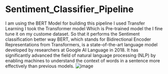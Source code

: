 # Sentiment_Classifier_Pipeline
I am using the BERT Model for building this pipeline
I used Transfer Learning I took the Transformer model Which is Pre-trained model the I fine tune it on my custome dataset.
So that it performs the Sentiment classification better way
BERT, which stands for Bidirectional Encoder Representations from Transformers, is a state-of-the-art language model developed by researchers at Google AI Language in 2018. It has significantly advanced the field of natural language processing (NLP) by enabling machines to understand the context of words in a sentence more effectively than previous models.
![image](https://github.com/user-attachments/assets/017afd88-6026-4484-a1e8-048c19bfbff0)

